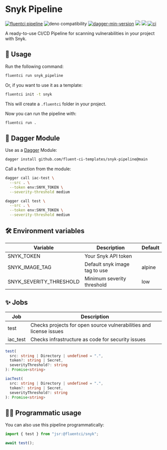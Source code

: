 # Snyk Pipeline

[![fluentci pipeline](https://shield.fluentci.io/x/snyk_pipeline)](https://pkg.fluentci.io/snyk_pipeline)
![deno compatibility](https://shield.deno.dev/deno/^1.42)
[![dagger-min-version](https://shield.fluentci.io/dagger/v0.11.7)](https://dagger.io)
[![](https://jsr.io/badges/@fluentci/snyk)](https://jsr.io/@fluentci/snyk)
[![](https://img.shields.io/codecov/c/gh/fluent-ci-templates/snyk-pipeline)](https://codecov.io/gh/fluent-ci-templates/snyk-pipeline)
[![ci](https://github.com/fluent-ci-templates/snyk-pipeline/actions/workflows/ci.yml/badge.svg)](https://github.com/fluent-ci-templates/snyk-pipeline/actions/workflows/ci.yml)

A ready-to-use CI/CD Pipeline for scanning vulnerabilities in your project with Snyk.

## 🚀 Usage

Run the following command:

```bash
fluentci run snyk_pipeline
```

Or, if you want to use it as a template:

```bash
fluentci init -t snyk
```

This will create a `.fluentci` folder in your project.

Now you can run the pipeline with:

```bash
fluentci run .
```

## 🧩 Dagger Module

Use as a [Dagger](https://dagger.io) Module:

```bash
dagger install github.com/fluent-ci-templates/snyk-pipeline@main
```

Call a function from the module:

```bash
dagger call iac-test \
  --src . \
  --token env:SNYK_TOKEN \
  --severity-threshold medium

dagger call test \
  --src . \
  --token env:SNYK_TOKEN \
  --severity-threshold medium
```

## 🛠️ Environment variables

| Variable                | Description                   | Default    |
| ----------------------- | ----------------------------- | ---------- |
| SNYK_TOKEN              | Your Snyk API token           |            |
| SNYK_IMAGE_TAG          | Default snyk image tag to use | alpine     |
| SNYK_SEVERITY_THRESHOLD | Minimum severity threshold    | low        |

## ✨ Jobs

| Job      | Description                                                        |
| -------- | ------------------------------------------------------------------ |
| test     | Checks projects for open source vulnerabilities and license issues |
| iac_test | Checks infrastructure as code for security issues                  |

```typescript
test(
  src: string | Directory | undefined = ".",
  token?: string | Secret,
  severityThreshold?: string
): Promise<string>

iacTest(
  src: string | Directory | undefined = ".",
  token?: string | Secret,
  severityThreshold?: string
): Promise<string>
```

## 👨‍💻 Programmatic usage

You can also use this pipeline programmatically:

```ts
import { test } from "jsr:@fluentci/snyk";

await test();
```
